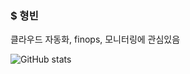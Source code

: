 ### $ 형빈

클라우드 자동화, finops, 모니터링에 관심있음 <br>

![GitHub stats](https://github-readme-stats.vercel.app/api?username=hyeongbin96&show_icons=true&theme=merko)
